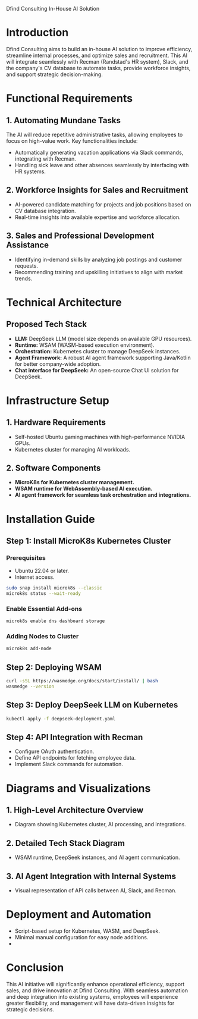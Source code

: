 Dfind Consulting In-House AI Solution

# Introduction
Dfind Consulting aims to build an in-house AI solution to improve
efficiency, streamline internal processes, and optimize sales and
recruitment. This AI will integrate seamlessly with Recman
(Randstad's HR system), Slack, and the company's CV database to
automate tasks, provide workforce insights, and support strategic
decision-making.

# Functional Requirements

## 1. Automating Mundane Tasks
The AI will reduce repetitive administrative tasks, allowing employees
to focus on high-value work. Key functionalities include:
- Automatically generating vacation applications via Slack
  commands, integrating with Recman.
- Handling sick leave and other absences seamlessly by interfacing
  with HR systems.

## 2. Workforce Insights for Sales and Recruitment
- AI-powered candidate matching for projects and job positions based
  on CV database integration.
- Real-time insights into available expertise and workforce allocation.

## 3. Sales and Professional Development Assistance
- Identifying in-demand skills by analyzing job postings and customer
  requests.
- Recommending training and upskilling initiatives to align with
  market trends.

# Technical Architecture

## Proposed Tech Stack
- **LLM:** DeepSeek LLM (model size depends on available GPU
  resources).
- **Runtime:** WSAM (WASM-based execution environment).
- **Orchestration:** Kubernetes cluster to manage DeepSeek
  instances.
- **Agent Framework:** A robust AI agent framework supporting
  Java/Kotlin for better company-wide adoption.
- **Chat interface for DeepSeek:** An open-source Chat UI solution for DeepSeek.   

# Infrastructure Setup

## 1. Hardware Requirements
- Self-hosted Ubuntu gaming machines with high-performance NVIDIA
  GPUs.
- Kubernetes cluster for managing AI workloads.

## 2. Software Components
- **MicroK8s for Kubernetes cluster management.**
- **WSAM runtime for WebAssembly-based AI execution.**
- **AI agent framework for seamless task orchestration and
  integrations.**

# Installation Guide


## Step 1: Install MicroK8s Kubernetes Cluster

### Prerequisites
- Ubuntu 22.04 or later.
- Internet access.
```bash
sudo snap install microk8s --classic
microk8s status --wait-ready
```
### Enable Essential Add-ons
```bash
microk8s enable dns dashboard storage
```
### Adding Nodes to Cluster
```bash
microk8s add-node
```
## Step 2: Deploying WSAM
```bash
curl -sSL https://wasmedge.org/docs/start/install/ | bash
wasmedge --version
```
## Step 3: Deploy DeepSeek LLM on Kubernetes
```bash
kubectl apply -f deepseek-deployment.yaml
```
## Step 4: API Integration with Recman
- Configure OAuth authentication.
- Define API endpoints for fetching employee data.
- Implement Slack commands for automation.

# Diagrams and Visualizations

## 1. High-Level Architecture Overview
- Diagram showing Kubernetes cluster, AI processing, and
  integrations.

## 2. Detailed Tech Stack Diagram
- WSAM runtime, DeepSeek instances, and AI agent communication.

## 3. AI Agent Integration with Internal Systems
- Visual representation of API calls between AI, Slack, and Recman.

# Deployment and Automation
- Script-based setup for Kubernetes, WASM, and DeepSeek.
- Minimal manual configuration for easy node additions.
- 
# Conclusion
This AI initiative will significantly enhance operational efficiency,
support sales, and drive innovation at Dfind Consulting. With
seamless automation and deep integration into existing systems,
employees will experience greater flexibility, and management will
have data-driven insights for strategic decisions.